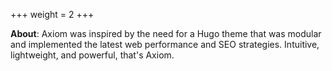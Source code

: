 +++
weight = 2
+++

__About__: Axiom was inspired by the need for a Hugo theme that was modular and implemented the latest web performance and SEO strategies. Intuitive, lightweight, and powerful, that's Axiom.
